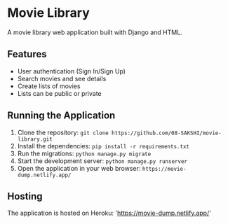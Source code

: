 # Movie Library

A movie library web application built with Django and HTML.

## Features

* User authentication (Sign In/Sign Up)
* Search movies and see details
* Create lists of movies
* Lists can be public or private

## Running the Application

1. Clone the repository: `git clone https://github.com/08-SAKSHI/movie-library.git`
2. Install the dependencies: `pip install -r requirements.txt`
3. Run the migrations: `python manage.py migrate`
4. Start the development server: `python manage.py runserver`
5. Open the application in your web browser: `https://movie-dump.netlify.app/`

## Hosting

The application is hosted on Heroku: 'https://movie-dump.netlify.app/'

